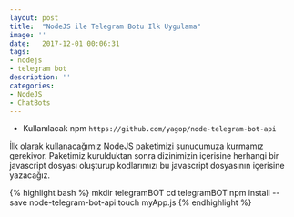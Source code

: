 ```yaml
---
layout: post
title:  "NodeJS ile Telegram Botu Ilk Uygulama"
image: ''
date:   2017-12-01 00:06:31
tags:
- nodejs
- telegram bot
description: ''
categories:
- NodeJS
- ChatBots
---
```



- Kullanılacak npm ```https://github.com/yagop/node-telegram-bot-api```

İlk olarak kullanacağımız NodeJS paketimizi sunucumuza kurmamız gerekiyor. Paketimiz kurulduktan sonra dizinimizin içerisine herhangi bir javascript dosyası oluşturup kodlarımızı bu javascript dosyasının içerisine yazacağız.

{% highlight bash %}
mkdir telegramBOT
cd telegramBOT
npm install --save node-telegram-bot-api
touch myApp.js
{% endhighlight %}



